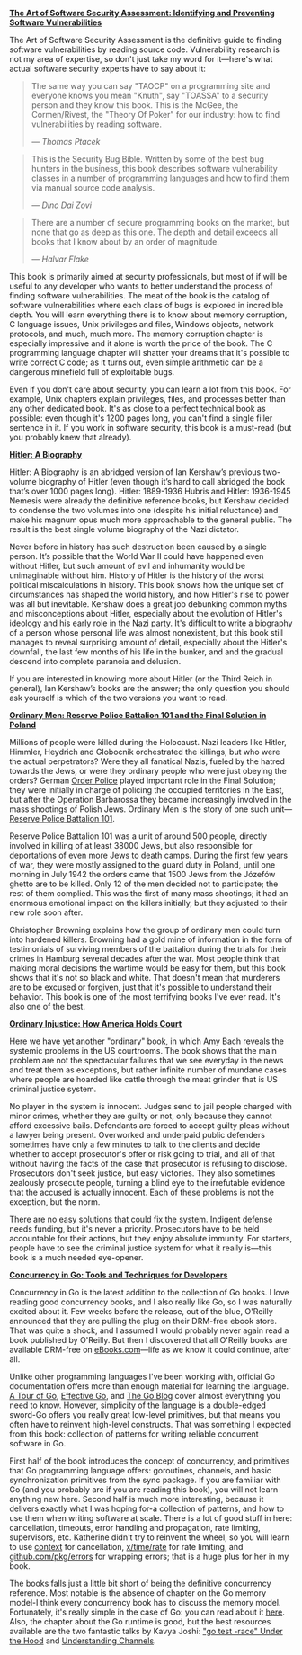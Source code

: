 **[The Art of Software Security Assessment: Identifying and Preventing Software Vulnerabilities](https://www.amazon.com/dp/0321444426/)**

The Art of Software Security Assessment is the definitive guide
to finding software vulnerabilities by reading source code.
Vulnerability research is not my area of expertise, so don't
just take my word for it—here's what actual software security
experts have to say about it:

>The same way you can say "TAOCP" on a programming site and
everyone knows you mean "Knuth", say "TOASSA" to a security
person and they know this book. This is the McGee, the
Cormen/Rivest, the "Theory Of Poker" for our industry:
how to find vulnerabilities by reading software.
>
> — <cite>Thomas Ptacek</cite>

>This is the Security Bug Bible. Written by some of the best
bug hunters in the business, this book describes software
vulnerability classes in a number of programming languages
and how to find them via manual source code analysis.
>
> — <cite>Dino Dai Zovi</cite>

>There are a number of secure programming books on the market,
but none that go as deep as this one. The depth and detail
exceeds all books that I know about by an order of magnitude.
>
> — <cite>Halvar Flake</cite>

This book is primarily aimed at security professionals, but most
of if will be useful to any developer who wants to better
understand the process of finding software vulnerabilities.
The meat of the book is the catalog of software vulnerabilities
where each class of bugs is explored in incredible depth.
You will learn everything there is to know about memory corruption,
C language issues, Unix privileges and files, Windows objects,
network protocols, and much, much more. The memory corruption
chapter is especially impressive and it alone is worth the price
of the book. The C programming language chapter will shatter
your dreams that it's possible to write correct C code; as it
turns out, even simple arithmetic can be a dangerous minefield
full of exploitable bugs.

Even if you don't care about security, you can learn a lot from
this book. For example, Unix chapters explain privileges, files,
and processes better than any other dedicated book. It's as close
to a perfect technical book as possible: even though it's 1200
pages long, you can't find a single filler sentence in it.
If you work in software security, this book is a must-read (but
you probably knew that already).

**[Hitler: A Biography](https://www.amazon.com/dp/0393337618/)**

Hitler: A Biography is an abridged version of Ian Kershaw’s
previous two-volume biography of Hitler (even though it’s hard
to call abridged the book that’s over 1000 pages long).
Hitler: 1889-1936 Hubris and Hitler: 1936-1945 Nemesis were
already the definitive reference books, but Kershaw decided
to condense the two volumes into one (despite his initial
reluctance) and make his magnum opus much more approachable
to the general public. The result is the best single volume
biography of the Nazi dictator.

Never before in history has such destruction been caused by
a single person. It’s possible that the World War II could
have happened even without Hitler, but such amount of evil
and inhumanity would be unimaginable without him. History of
Hitler is the history of the worst political miscalculations
in history. This book shows how the unique set of
circumstances has shaped the world history, and how Hitler's
rise to power was all but inevitable. Kershaw
does a great job debunking common myths and misconceptions
about Hitler, especially about the evolution of Hitler's
ideology and his early role in the Nazi party. It's difficult
to write a biography of a person whose personal life was
almost nonexistent, but this book still manages to reveal
surprising amount of detail, especially about the Hitler's
downfall, the last few months of his life in the bunker, and
and the gradual descend into complete paranoia and delusion.

If you are interested in knowing more about Hitler (or the
Third Reich in general), Ian Kershaw’s books are the answer;
the only question you should ask yourself is which of the
two versions you want to read.

**[Ordinary Men: Reserve Police Battalion 101 and the Final Solution in Poland](https://www.amazon.com/dp/0062303023/)**

Millions of people were killed during the Holocaust. Nazi
leaders like Hitler, Himmler, Heydrich and Globocnik orchestrated
the killings, but who were the actual perpetrators? Were they
all fanatical Nazis, fueled by the hatred towards the Jews,
or were they ordinary people who were just obeying the orders?
German [Order Police](https://en.wikipedia.org/wiki/Ordnungspolizei)
played important role in the Final Solution; they were initially
in charge of policing the occupied territories in the East, but
after the Operation Barbarossa they became increasingly involved
in the mass shootings of Polish Jews. Ordinary Men is the story
of one such unit—
[Reserve Police Battalion 101](https://en.wikipedia.org/wiki/Reserve_Police_Battalion_101).

Reserve Police Battalion 101 was a unit of around 500 people,
directly involved in killing of at least 38000 Jews, but
also responsible for deportations of even more Jews to
death camps. During the first few years of war, they were
mostly assigned to the guard duty in Poland, until one
morning in July 1942 the orders came that 1500 Jews from
the Józefów ghetto are to be killed. Only 12 of the men
decided not to participate; the rest of them complied.
This was the first of many mass shootings; it had an
enormous emotional impact on the killers initially, but
they adjusted to their new role soon after.

Christopher Browning explains how the group of ordinary
men could turn into hardened killers. Browning had a gold
mine of information in the form of testimonials of
surviving members of the battalion during the trials
for their crimes in Hamburg several decades after the war.
Most people think that making moral decisions the wartime
would be easy for them, but this book shows that it's
not so black and white. That doesn't mean that murderers
are to be excused or forgiven, just that it's possible
to understand their behavior. This book is one of the
most terrifying books I've ever read. It's also one of the best.

**[Ordinary Injustice: How America Holds Court](https://www.amazon.com/dp/0805092277/)**

Here we have yet another "ordinary" book, in which Amy Bach
reveals the systemic problems in the US courtrooms. The book
shows that the main problem are not the spectacular failures
that we see everyday in the news and treat them as exceptions,
but rather infinite number of mundane cases where people
are hoarded like cattle through the meat grinder that is
US criminal justice system.

No player in the system is innocent. Judges send to jail
people charged with minor crimes, whether they are guilty or
not, only because they cannot afford excessive bails. Defendants
are forced to accept guilty pleas without a lawyer being present.
Overworked and underpaid public defenders sometimes have
only a few minutes to talk to the clients and decide whether
to accept prosecutor's offer or risk going to trial, and all
of that without having the facts of the case that prosecutor
is refusing to disclose. Prosecutors don't seek justice, but
easy victories. They also sometimes zealously prosecute people,
turning a blind eye to the irrefutable evidence that
the accused is actually innocent. Each of these problems is
not the exception, but the norm.

There are no easy solutions that could fix the system.
Indigent defense needs funding, but it's never a priority.
Prosecutors have to be held accountable for their actions,
but they enjoy absolute immunity. For starters, people have
to see the criminal justice system for what it really is—this
book is a much needed eye-opener.

**[Concurrency in Go: Tools and Techniques for Developers](https://www.amazon.com/dp/1491941197/)**

Concurrency in Go is the latest addition to the collection
of Go books. I love reading good concurrency books, and I
also really like Go, so I was naturally excited about it.
Few weeks before the release, out of the blue, O'Reilly
announced that they are pulling the plug on their DRM-free
ebook store. That was quite a shock, and I assumed I would
probably never again read a book published by O'Reilly. But
then I discovered that all O'Reilly books are available
DRM-free on [eBooks.com](http://www.ebooks.com/)—life as
we know it could continue, after all.

Unlike other programming languages I've been working with,
official Go documentation offers more than enough material
for learning the language. [A Tour of Go](https://tour.golang.org/),
[Effective Go](https://golang.org/doc/effective_go.html),
and [The Go Blog](https://blog.golang.org/index) cover almost
everything you need to know. However,
simplicity of the language is a double-edged sword-Go offers
you really great low-level primitives, but that means you
often have to reinvent high-level constructs. That was something
I expected from this book: collection of patterns for writing
reliable concurrent software in Go.

First half of the book introduces the concept of concurrency,
and primitives that Go programming language offers: goroutines,
channels, and basic synchronization primitives from the sync
package. If you are familiar with Go (and you probably are if
you are reading this book), you will not learn anything new here.
Second half is much more interesting, because it delivers exactly
what I was hoping for-a collection of patterns, and how to use them
when writing software at scale. There is a lot of good stuff in here:
cancellation, timeouts, error handling and propagation, rate
limiting, supervisors, etc. Katherine didn't try to reinvent the wheel,
so you will learn to use [context](https://golang.org/pkg/context/)
for cancellation, [x/time/rate](https://godoc.org/golang.org/x/time/rate)
for rate limiting, and [github.com/pkg/errors](https://github.com/pkg/errors)
for wrapping errors; that is a huge plus for her in my book.

The books falls just a little bit short of being the definitive
concurrency reference. Most notable is the absence of chapter
on the Go memory model-I think every concurrency book has to
discuss the memory model. Fortunately, it's really simple
in the case of Go: you can read about it [here](https://golang.org/ref/mem).
Also, the chapter about the Go runtime is good, but the best
resources available are the two fantastic talks by Kavya Joshi:
["go test -race" Under the Hood](https://www.youtube.com/watch?v=5erqWdlhQLA) and
[Understanding Channels](https://www.youtube.com/watch?v=KBZlN0izeiY).
